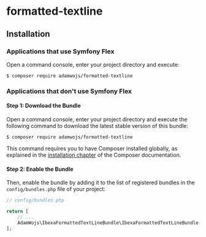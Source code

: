# formatted-textline

## Installation

### Applications that use Symfony Flex

Open a command console, enter your project directory and execute:

```console
$ composer require adamwojs/formatted-textline
```

### Applications that don't use Symfony Flex

#### Step 1: Download the Bundle

Open a command console, enter your project directory and execute the
following command to download the latest stable version of this bundle:

```console
$ composer require adamwojs/formatted-textline
```

This command requires you to have Composer installed globally, as explained
in the [installation chapter](https://getcomposer.org/doc/00-intro.md) of the Composer documentation.

#### Step 2: Enable the Bundle

Then, enable the bundle by adding it to the list of registered bundles
in the `config/bundles.php` file of your project:

```php
// config/bundles.php

return [
    // ...
    AdamWojs\IbexaFormattedTextLineBundle\IbexaFormattedTextLineBundle::class => ['all' => true],
];
```
